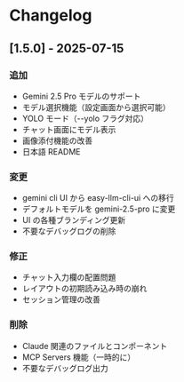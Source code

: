 # Changelog

## [1.5.0] - 2025-07-15

### 追加

- Gemini 2.5 Pro モデルのサポート
- モデル選択機能（設定画面から選択可能）
- YOLO モード（--yolo フラグ対応）
- チャット画面にモデル表示
- 画像添付機能の改善
- 日本語 README

### 変更

- gemini cli UI から easy-llm-cli-ui への移行
- デフォルトモデルを gemini-2.5-pro に変更
- UI の各種ブランディング更新
- 不要なデバッグログの削除

### 修正

- チャット入力欄の配置問題
- レイアウトの初期読み込み時の崩れ
- セッション管理の改善

### 削除

- Claude 関連のファイルとコンポーネント
- MCP Servers 機能（一時的に）
- 不要なデバッグログ出力
